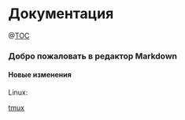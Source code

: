 # Документация

@[TOC](Оглавление)
### Добро пожаловать в редактор Markdown
#### Новые изменения

Linux:

[tmux](адрес "Описание")
